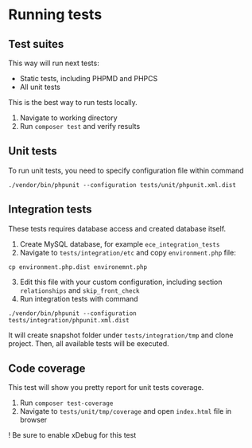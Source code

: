 # Running tests

## Test suites

This way will run next tests:

- Static tests, including PHPMD and PHPCS
- All unit tests

This is the best way to run tests locally.

1. Navigate to working directory
2. Run `composer test` and verify results

## Unit tests

To run unit tests, you need to specify configuration file within command

```
./vendor/bin/phpunit --configuration tests/unit/phpunit.xml.dist
```

## Integration tests

These tests requires database access and created database itself.

1. Create MySQL database, for example `ece_integration_tests`
2. Navigate to `tests/integration/etc` and copy `environment.php` file:
```
cp environment.php.dist environemnt.php
```
3. Edit this file with your custom configuration, including section `relationships` and `skip_front_check`
4. Run integration tests with command
```
./vendor/bin/phpunit --configuration tests/integration/phpunit.xml.dist
```

It will create snapshot folder under `tests/integration/tmp` and clone project.
Then, all available tests will be executed.

## Code coverage

This test will show you pretty report for unit tests coverage.

1. Run `composer test-coverage`
2. Navigate to `tests/unit/tmp/coverage` and open `index.html` file in browser

! Be sure to enable xDebug for this test

